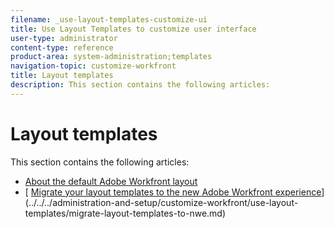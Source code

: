 ```yaml
---
filename: _use-layout-templates-customize-ui
title: Use Layout Templates to customize user interface
user-type: administrator
content-type: reference
product-area: system-administration;templates
navigation-topic: customize-workfront
title: Layout templates
description: This section contains the following articles:
---
```


# Layout templates

This section contains the following articles:

* [About the default Adobe Workfront layout](../../../administration-and-setup/customize-workfront/use-layout-templates/about-the-default-wf-layout.md) 
* [ [Migrate your layout templates to the new Adobe Workfront experience](../../../administration-and-setup/customize-workfront/use-layout-templates/migrate-layout-templates-to-nwe.md)](../../../administration-and-setup/customize-workfront/use-layout-templates/migrate-layout-templates-to-nwe.md)

